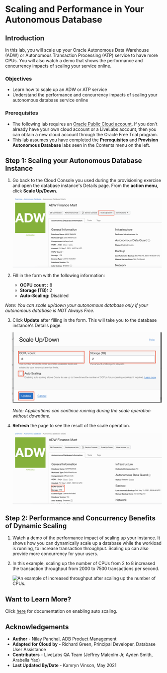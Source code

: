 # Scaling and Performance in Your Autonomous Database

## Introduction

In this lab, you will scale up your Oracle Autonomous Data Warehouse (ADW) or Autonomous Transaction Processing (ATP) service to have more CPUs. You will also watch a demo that shows the performance and concurrency impacts of scaling your service online.

### Objectives

-   Learn how to scale up an ADW or ATP service
-   Understand the performance and concurrency impacts of scaling your autonomous database service online

### Prerequisites

-   The following lab requires an <a href="https://www.oracle.com/cloud/free/" target="\_blank">Oracle Public Cloud account</a>. If you don't already have your own cloud account or a LiveLabs account, then you can obtain a new cloud account through the Oracle Free Trial program.
-   This lab assumes you have completed the **Prerequisites** and **Provision Autonomous Database** labs seen in the Contents menu on the left.


## **Step 1**: Scaling your Autonomous Database Instance

1. Go back to the Cloud Console you used during the provisioning exercise and open the database instance's Details page. From the **action menu**, click **Scale Up/Down**.

    ![Click Scale Up/Down on your database console.](./images/Picture300-2.png " ")

2.  Fill in the form with the following information:

    -   **OCPU count :** 8
    -   **Storage (TB):** 2
    -   **Auto-Scaling:** Disabled

  *Note: You can scale up/down your autonomous database only if your autonomous database is NOT Always Free.*

3.  Click **Update** after filling in the form. This will take you to the database instance's Details page.

    ![Click Update.](./images/Picture300-3.png " ")

    *Note: Applications can continue running during the scale operation without downtime.*

4.  **Refresh** the page to see the result of the scale operation.

    ![A refreshed database console page with updated OCPU count and storage.](./images/Picture300-6.png " ")

## **Step 2**: Performance and Concurrency Benefits of Dynamic Scaling

1.  Watch a demo of the performance impact of scaling up your instance. It shows how you can dynamically scale up a database while the workload is running, to increase transaction throughput. Scaling up can also provide more concurrency for your users.

    [](youtube:YgwbqurhxjM)

2.  In this example, scaling up the number of CPUs from 2 to 8 increased the transaction throughput from 2000 to 7500 transactions per second.

    ![An example of increased throughput after scaling up the number of CPUs.](./images/screenshot-of-increased-transaction-throughput.png " ")

## Want to Learn More?

Click [here](https://docs.oracle.com/en/cloud/paas/autonomous-data-warehouse-cloud/user/autonomous-add-resources.html#GUID-DA72422A-5A70-42FA-A363-AB269600D4B0) for documentation on enabling auto scaling.

## **Acknowledgements**

- **Author** - Nilay Panchal, ADB Product Management
- **Adapted for Cloud by** - Richard Green, Principal Developer, Database User Assistance
- **Contributors** - LiveLabs QA Team (Jeffrey Malcolm Jr, Ayden Smith, Arabella Yao)
- **Last Updated By/Date** - Kamryn Vinson, May 2021

